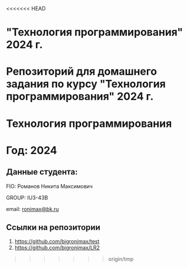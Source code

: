 <<<<<<< HEAD
# "Технология программирования" 2024 г.
Репозиторий для домашнего задания по курсу "Технология программирования" 2024 г.
=======
# Технология программирования
# Год: 2024

## Данные студента:

FIO: Романов Никита Максимович

GROUP: IU3-43B

email: ronimax@bk.ru

## Ссылки на репозитории

1. https://github.com/bigronimax/test
2. https://github.com/bigronimax/LR2
>>>>>>> origin/tmp
